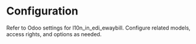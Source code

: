# Configuration

Refer to Odoo settings for l10n_in_edi_ewaybill. Configure related models, access rights, and options as needed.

